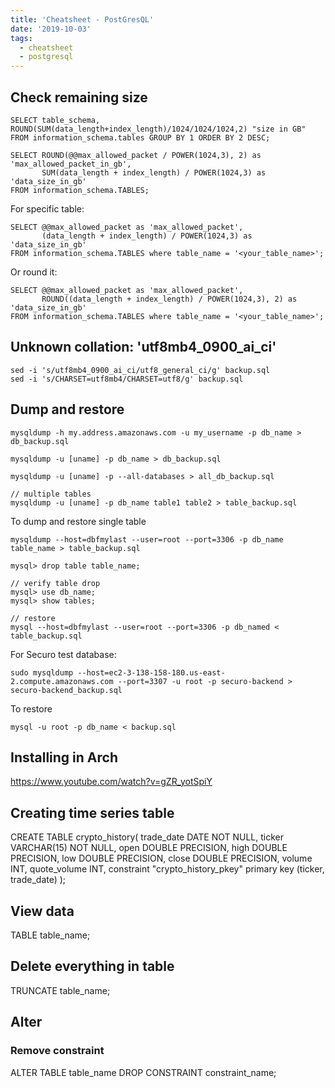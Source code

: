 ```yaml
---
title: 'Cheatsheet - PostGresQL'
date: '2019-10-03'
tags:
  - cheatsheet
  - postgresql
---
```


## Check remaining size

```
SELECT table_schema, ROUND(SUM(data_length+index_length)/1024/1024/1024,2) "size in GB" FROM information_schema.tables GROUP BY 1 ORDER BY 2 DESC;
```

```
SELECT ROUND(@@max_allowed_packet / POWER(1024,3), 2) as 'max_allowed_packet_in_gb',
       SUM(data_length + index_length) / POWER(1024,3) as 'data_size_in_gb'
FROM information_schema.TABLES;
```

For specific table:

```
SELECT @@max_allowed_packet as 'max_allowed_packet',
       (data_length + index_length) / POWER(1024,3) as 'data_size_in_gb'
FROM information_schema.TABLES where table_name = '<your_table_name>';
```

Or round it:

```
SELECT @@max_allowed_packet as 'max_allowed_packet',
       ROUND((data_length + index_length) / POWER(1024,3), 2) as 'data_size_in_gb'
FROM information_schema.TABLES where table_name = '<your_table_name>';
```

## Unknown collation: 'utf8mb4_0900_ai_ci'

```
sed -i 's/utf8mb4_0900_ai_ci/utf8_general_ci/g' backup.sql
sed -i 's/CHARSET=utf8mb4/CHARSET=utf8/g' backup.sql
```

## Dump and restore

```
mysqldump -h my.address.amazonaws.com -u my_username -p db_name > db_backup.sql

mysqldump -u [uname] -p db_name > db_backup.sql

mysqldump -u [uname] -p --all-databases > all_db_backup.sql

// multiple tables
mysqldump -u [uname] -p db_name table1 table2 > table_backup.sql
```

To dump and restore single table

```
mysqldump --host=dbfmylast --user=root --port=3306 -p db_name table_name > table_backup.sql

mysql> drop table table_name;

// verify table drop
mysql> use db_name;
mysql> show tables;

// restore
mysql --host=dbfmylast --user=root --port=3306 -p db_named < table_backup.sql
```

For Securo test database:

```
sudo mysqldump --host=ec2-3-138-158-180.us-east-2.compute.amazonaws.com --port=3307 -u root -p securo-backend > securo-backend_backup.sql
```

To restore

```
mysql -u root -p db_name < backup.sql
```

## Installing in Arch

https://www.youtube.com/watch?v=gZR_yotSpiY

## Creating time series table

CREATE TABLE crypto_history(
trade_date DATE NOT NULL,
ticker VARCHAR(15) NOT NULL,
open DOUBLE PRECISION,
high DOUBLE PRECISION,
low DOUBLE PRECISION,
close DOUBLE PRECISION,
volume INT,
quote_volume INT,
constraint "crypto_history_pkey"
primary key (ticker, trade_date)
);

## View data

TABLE table_name;

## Delete everything in table

TRUNCATE table_name;

## Alter

### Remove constraint

ALTER TABLE table_name DROP CONSTRAINT constraint_name;
